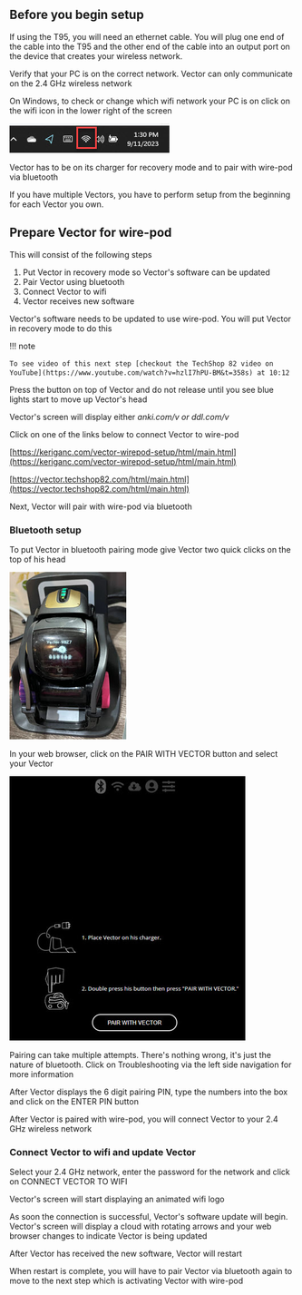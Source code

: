 ## Before you begin setup

If using the T95, you will need an ethernet cable. You will plug one end of the cable into the T95 and the other end of the cable into an output port on the device that creates your wireless network. 

Verify that your PC is on the correct network. Vector can only communicate on the 2.4 GHz wireless network

On Windows, to check or change which wifi network your PC is on click on the wifi icon in the lower right of the screen

![Windows wifi indicator](/img/WifiIndicator.jpg)

Vector has to be on its charger for recovery mode and to pair with wire-pod via bluetooth

If you have multiple Vectors, you have to perform setup from the beginning for each Vector you own. 

## Prepare Vector for wire-pod

This will consist of the following steps

1. Put Vector in recovery mode so Vector's software can be updated
2. Pair Vector using bluetooth
3. Connect Vector to wifi
4. Vector receives new software

Vector's software needs to be updated to use wire-pod. You will put Vector in recovery mode to do this

!!! note   

    To see video of this next step [checkout the TechShop 82 video on YouTube](https://www.youtube.com/watch?v=hzlI7hPU-BM&t=358s) at 10:12

Press the button on top of Vector and do not release until you see blue lights start to move up Vector's head

Vector's screen will display either *anki.com/v or ddl.com/v*

Click on one of the links below to connect Vector to wire-pod

[https://keriganc.com/vector-wirepod-setup/html/main.html](https://keriganc.com/vector-wirepod-setup/html/main.html)

[https://vector.techshop82.com/html/main.html](https://vector.techshop82.com/html/main.html)

Next, Vector will pair with wire-pod via bluetooth

### Bluetooth setup

To put Vector in bluetooth pairing mode give Vector two quick clicks on the top of his head

![Vector in pairing mode](/img/VectorReadyToPair.jpg)

In your web browser, click on the PAIR WITH VECTOR button and select your Vector

![Click on the button to pair Vector](/img/VectorPair.jpg)

Pairing can take multiple attempts. There's nothing wrong, it's just the nature of bluetooth. Click on Troubleshooting via the left side navigation for more information

After Vector displays the 6 digit pairing PIN, type the numbers into the box and click on the ENTER PIN button

After Vector is paired with wire-pod, you will connect Vector to your 2.4 GHz wireless network

### Connect Vector to wifi and update Vector

Select your 2.4 GHz network, enter the password for the network and click on CONNECT VECTOR TO WIFI

Vector's screen will start displaying an animated wifi logo

As soon the connection is successful, Vector's software update will begin. Vector's screen will display a cloud with rotating arrows and your web browser changes to indicate Vector is being updated

After Vector has received the new software, Vector will restart

When restart is complete, you will have to pair Vector via bluetooth again to move to the next step which is activating Vector with wire-pod

